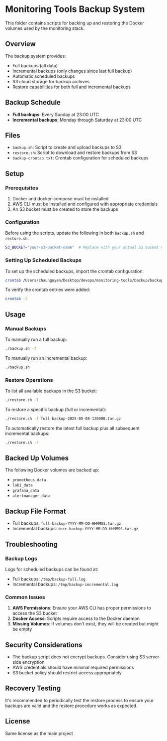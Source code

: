 # Monitoring Tools Backup System

This folder contains scripts for backing up and restoring the Docker volumes used by the monitoring stack.

## Overview

The backup system provides:

- Full backups (all data)
- Incremental backups (only changes since last full backup)
- Automatic scheduled backups
- S3 cloud storage for backup archives
- Restore capabilities for both full and incremental backups

## Backup Schedule

- **Full backups**: Every Sunday at 23:00 UTC
- **Incremental backups**: Monday through Saturday at 23:00 UTC

## Files

- `backup.sh`: Script to create and upload backups to S3
- `restore.sh`: Script to download and restore backups from S3
- `backup-crontab.txt`: Crontab configuration for scheduled backups

## Setup

### Prerequisites

1. Docker and docker-compose must be installed
2. AWS CLI must be installed and configured with appropriate credentials
3. An S3 bucket must be created to store the backups

### Configuration

Before using the scripts, update the following in both `backup.sh` and `restore.sh`:

```bash
S3_BUCKET="your-s3-bucket-name"  # Replace with your actual S3 bucket name
```

### Setting Up Scheduled Backups

To set up the scheduled backups, import the crontab configuration:

```bash
crontab /Users/chaunguyen/Desktop/devops/monitoring-tools/backup/backup-crontab.txt
```

To verify the crontab entries were added:

```bash
crontab -l
```

## Usage

### Manual Backups

To manually run a full backup:

```bash
./backup.sh -f
```

To manually run an incremental backup:

```bash
./backup.sh
```

### Restore Operations

To list all available backups in the S3 bucket:

```bash
./restore.sh -l
```

To restore a specific backup (full or incremental):

```bash
./restore.sh -f full-backup-2025-05-08-120000.tar.gz
```

To automatically restore the latest full backup plus all subsequent incremental backups:

```bash
./restore.sh -r
```

## Backed Up Volumes

The following Docker volumes are backed up:

- `prometheus_data`
- `loki_data`
- `grafana_data`
- `alertmanager_data`

## Backup File Format

- Full backups: `full-backup-YYYY-MM-DD-HHMMSS.tar.gz`
- Incremental backups: `incr-backup-YYYY-MM-DD-HHMMSS.tar.gz`

## Troubleshooting

### Backup Logs

Logs for scheduled backups can be found at:

- Full backups: `/tmp/backup-full.log`
- Incremental backups: `/tmp/backup-incremental.log`

### Common Issues

1. **AWS Permissions**: Ensure your AWS CLI has proper permissions to access the S3 bucket
2. **Docker Access**: Scripts require access to the Docker daemon
3. **Missing Volumes**: If volumes don't exist, they will be created but might be empty

## Security Considerations

- The backup script does not encrypt backups. Consider using S3 server-side encryption
- AWS credentials should have minimal required permissions
- S3 bucket policy should restrict access appropriately

## Recovery Testing

It's recommended to periodically test the restore process to ensure your backups are valid and the restore procedure works as expected.

## License

Same license as the main project
